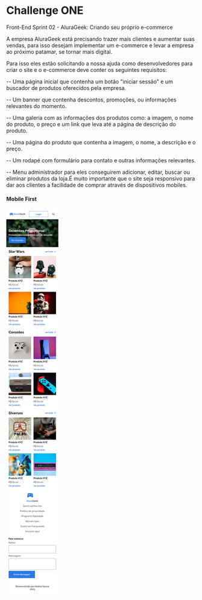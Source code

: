 # Challenge ONE
Front-End
Sprint 02 - AluraGeek: Criando seu próprio e-commerce

A empresa AluraGeek está precisando trazer mais clientes e aumentar suas vendas, para isso desejam implementar um e-commerce e levar a empresa ao próximo patamar, se tornar mais digital.

Para isso eles estão solicitando a nossa ajuda como desenvolvedores para criar o site e o e-commerce deve conter os seguintes requisitos:

-- Uma página inicial que contenha um botão "iniciar sessão" e um buscador de produtos oferecidos pela empresa.

-- Um banner que contenha descontos, promoções, ou informações relevantes do momento.

-- Uma galeria com as informações dos produtos como: a imagem, o nome do produto, o preço e um link que leva até a página de descrição do produto.

-- Uma página do produto que contenha a imagem, o nome, a descrição e o preço.

-- Um rodapé com formulário para contato e outras informações relevantes.

-- Menu administrador para eles conseguirem adicionar, editar, buscar ou eliminar produtos da loja.É muito importante que o site seja responsivo para dar aos clientes a facilidade de comprar através de dispositivos mobiles.

#### Mobile First
<img src="./assets/img/mobile.png" />